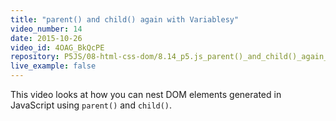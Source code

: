 ```yaml
---
title: "parent() and child() again with Variablesy"
video_number: 14
date: 2015-10-26
video_id: 4OAG_BkQcPE
repository: P5JS/08-html-css-dom/8.14_p5.js_parent()_and_child()_again_with_variables
live_example: false
---
```


This video looks at how you can nest DOM elements generated in JavaScript using `parent()` and `child()`.
